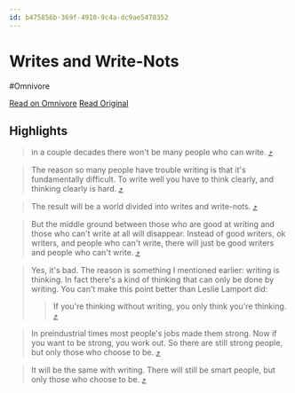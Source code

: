 ```yaml
---
id: b475856b-369f-4910-9c4a-dc9ae5478352
---
```


# Writes and Write-Nots
#Omnivore

[Read on Omnivore](https://omnivore.app/me/writes-and-write-nots-192cd83dc19)
[Read Original](https://paulgraham.com/writes.html)

## Highlights

> in a couple decades there won't be many people who can write. [⤴️](https://omnivore.app/me/writes-and-write-nots-192cd83dc19#f5188eaa-6867-499e-9b11-289cd89eaa68)  

> The reason so many people have trouble writing is that it's fundamentally difficult. To write well you have to think clearly, and thinking clearly is hard. [⤴️](https://omnivore.app/me/writes-and-write-nots-192cd83dc19#bcf9b8a7-3951-4400-ad5f-359c5c5c5b68)  

> The result will be a world divided into writes and write-nots. [⤴️](https://omnivore.app/me/writes-and-write-nots-192cd83dc19#b24c27e1-28d0-4417-a4e3-9c656e964707)  

> But the middle ground between those who are good at writing and those who can't write at all will disappear. Instead of good writers, ok writers, and people who can't write, there will just be good writers and people who can't write. [⤴️](https://omnivore.app/me/writes-and-write-nots-192cd83dc19#f9ff0108-a893-4418-8ee6-79cfcc7b6576)  

> Yes, it's bad. The reason is something I mentioned earlier: writing is thinking. In fact there's a kind of thinking that can only be done by writing. You can't make this point better than Leslie Lamport did:
> 
> > If you're thinking without writing, you only think you're thinking. [⤴️](https://omnivore.app/me/writes-and-write-nots-192cd83dc19#676dcc45-1a38-4ccd-8adb-1288497f1639)  

> In preindustrial times most people's jobs made them strong. Now if you want to be strong, you work out. So there are still strong people, but only those who choose to be. [⤴️](https://omnivore.app/me/writes-and-write-nots-192cd83dc19#dd51d4e7-fd62-40a8-8c21-a94f40778faa)  

> It will be the same with writing. There will still be smart people, but only those who choose to be. [⤴️](https://omnivore.app/me/writes-and-write-nots-192cd83dc19#57049e5e-6180-4682-a913-f85fc9db0bbe)  

